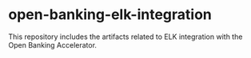 # open-banking-elk-integration
This repository includes the artifacts related to ELK integration with the Open Banking Accelerator.
